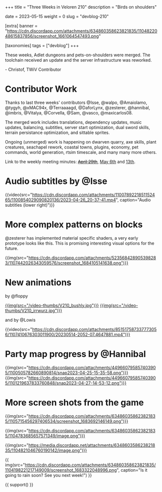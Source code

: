 +++
title = "Three Weeks in Veloren 210"
description = "Birds on shoulders"

date = 2023-05-15
weight = 0
slug = "devblog-210"

[extra]
banner = "https://cdn.discordapp.com/attachments/634860358623821835/1104822048615837856/screenshot_1661064547493.png"

[taxonomies]
tags = ["devblog"]
+++

These weeks, Adlet dungeons and pets-on-shoulders were merged. The toolchain received an update and the server infrastructure was reworked.

\- Christof, TWiV Contributor

# Contributor Work

Thanks to last three weeks' contributors @Isse, @walpo, @Amaiolamo, @tygyh, @xMAC94x, @Terraaaagd, @DaforLynx, @zesterer, @hannibal, @imbris, @Vitalya, @Corvella, @Sam,
@vasco, @maxicarlos08.

The merged work includes translations, dependency updates, music updates, balancing, subtitles, server start optimization, dual sword skills, terrain persistance optimization, and sittable sprites.

Ongoing (unmerged) work is happening on dwarven quarry, axe skills, plant creatures, seachapel rework, coastal towns, plugins, economy, pet commands, world generation, rtsim timescale, and many many more others.

Link to the weekly meeting minutes: [~~April 29th~~](https://hackmd.io/@veloren/SkvgnRqXn), [May 6th](https://hackmd.io/@veloren/Bk1vwA7E3) and [13th](https://hackmd.io/@veloren/BJ7167pN3).

# Audio subtitles by @Isse

{{video(src="https://cdn.discordapp.com/attachments/1100789221851152465/1100854029090820136/2023-04-26_20-37-41.mp4", caption="Audio subtitles (lower right)")}}

# More complex patterns on blocks

@zesterer has implemented material specific shaders, a very early prototype looks like this. This is promising interesting visual options for the future.

{{img(src="https://cdn.discordapp.com/attachments/523568428905398283/1107442026343059576/screenshot_1684105141638.png")}}

# New animations 

by @floppy

[{{img(src="/video-thumbs/V210_bushly.jpg")}}](https://streamable.com/80qv4h)
[{{img(src="/video-thumbs/V210_irrwurz.jpg")}}](https://streamable.com/hb3v2h)

and by @Lowis

{{video(src="https://cdn.discordapp.com/attachments/851517587337773056/1107410676303011900/20230514-2052-07.4647881.mp4")}}

# Party map progress by @Hannibal

{{img(src="https://cdn.discordapp.com/attachments/449660795857403905/1100505782660890814/snap2023-04-25-15-35-58.png")}}
{{img(src="https://cdn.discordapp.com/attachments/449660795857403905/1101219637833760848/snap2023-04-27-14-53-12.png")}}

# More screen shots from the game

{{img(src="https://cdn.discordapp.com/attachments/634860358623821835/1105715456297406534/screenshot_1683692146149.png")}}

{{img(src="https://cdn.discordapp.com/attachments/634860358623821835/1104783685657571349/image.png")}}

{{img(src="https://media.discordapp.net/attachments/634860358623821835/1104821046760190142/image.png")}}

{{
    img(src="https://cdn.discordapp.com/attachments/634860358623821835/1104198221217149009/screenshot_1683322048996.png",
    caption="Is it going to rain soon? See you next week!")
}}

{{ support() }}
